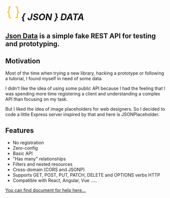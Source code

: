 # <img src='./images/favicon.png' width='50' height='50'>*{ JSON } DATA* </img>
## [Json Data](https://jsondata-4a1d1.web.app/) is a simple fake REST API for testing and prototyping.
## Motivation 
Most of the time when trying a new library, hacking a prototype or following a tutorial, I found myself in need of some data.

I didn't like the idea of using some public API because I had the feeling that I was spending more time registering a client and understanding a complex API than focusing on my task.

But I liked the idea of image placeholders for web designers. So I decided to code a little Express server inspired by that and here is JSONPlaceholder.

## Features
- No registration
- Zero-config
- Basic API
- "Has many" relationships
- Filters and nested resources
- Cross-domain (CORS and JSONP)
- Supports GET, POST, PUT, PATCH, DELETE and OPTIONS verbs
HTTP 
- Compatible with React, Angular, Vue .....

[You can find document for help  here...](guide.md)
